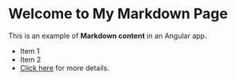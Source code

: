# Welcome to My Markdown Page

This is an example of **Markdown content** in an Angular app.

- Item 1
- Item 2
- [Click here](https://example.com) for more details.
